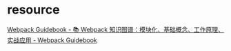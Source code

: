 # resource

[Webpack Guidebook - 📚 Webpack
      知识图谱：模块化、基础概念、工作原理、实战应用 - Webpack Guidebook](https://tsejx.github.io/webpack-guidebook/)